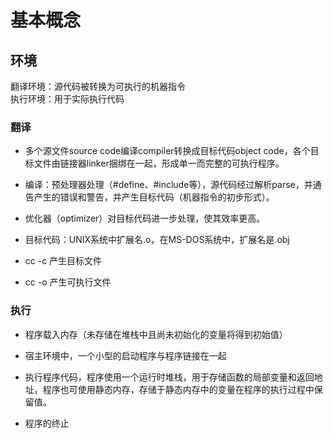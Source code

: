 # 基本概念
## 环境
翻译环境：源代码被转换为可执行的机器指令   
执行环境：用于实际执行代码

### 翻译
- 多个源文件source code编译compiler转换成目标代码object code，各个目标文件由链接器linker捆绑在一起，形成单一而完整的可执行程序。

- 编译：预处理器处理（#define、#include等），源代码经过解析parse，并通告产生的错误和警告，并产生目标代码（机器指令的初步形式）。

- 优化器（optimizer）对目标代码进一步处理，使其效率更高。

- 目标代码：UNIX系统中扩展名.o，在MS-DOS系统中，扩展名是.obj

- cc -c 产生目标文件

- cc -o 产生可执行文件

### 执行
- 程序载入内存（未存储在堆栈中且尚未初始化的变量将得到初始值）

- 宿主环境中，一个小型的启动程序与程序链接在一起

- 执行程序代码，程序使用一个运行时堆栈，用于存储函数的局部变量和返回地址，程序也可使用静态内存，存储于静态内存中的变量在程序的执行过程中保留值。

- 程序的终止

